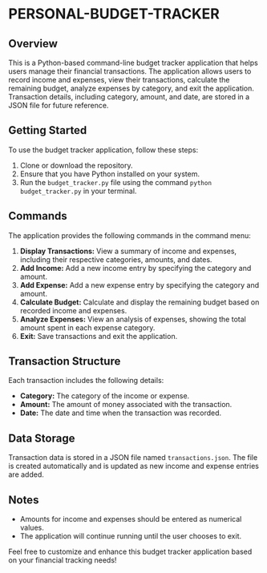 # PERSONAL-BUDGET-TRACKER

## Overview
This is a Python-based command-line budget tracker application that helps users manage their financial transactions. The application allows users to record income and expenses, view their transactions, calculate the remaining budget, analyze expenses by category, and exit the application. Transaction details, including category, amount, and date, are stored in a JSON file for future reference.

## Getting Started
To use the budget tracker application, follow these steps:

1. Clone or download the repository.
2. Ensure that you have Python installed on your system.
3. Run the `budget_tracker.py` file using the command `python budget_tracker.py` in your terminal.

## Commands
The application provides the following commands in the command menu:

1. **Display Transactions:** View a summary of income and expenses, including their respective categories, amounts, and dates.
2. **Add Income:** Add a new income entry by specifying the category and amount.
3. **Add Expense:** Add a new expense entry by specifying the category and amount.
4. **Calculate Budget:** Calculate and display the remaining budget based on recorded income and expenses.
5. **Analyze Expenses:** View an analysis of expenses, showing the total amount spent in each expense category.
6. **Exit:** Save transactions and exit the application.

## Transaction Structure
Each transaction includes the following details:

- **Category:** The category of the income or expense.
- **Amount:** The amount of money associated with the transaction.
- **Date:** The date and time when the transaction was recorded.

## Data Storage
Transaction data is stored in a JSON file named `transactions.json`. The file is created automatically and is updated as new income and expense entries are added.

## Notes
- Amounts for income and expenses should be entered as numerical values.
- The application will continue running until the user chooses to exit.

Feel free to customize and enhance this budget tracker application based on your financial tracking needs!
